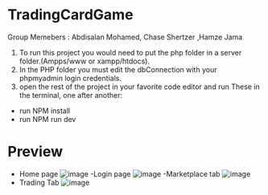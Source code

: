 # TradingCardGame

Group Memebers : Abdisalan Mohamed, Chase Shertzer ,Hamze Jama

1. To run this project you would need to put the php folder in a server folder.(Ampps/www or xampp/htdocs).
2. In the PHP folder you must edit the dbConnection with your phpmyadmin login credentials.
3. open the rest of the project in your favorite code editor and run These in the terminal, one after another:
- run NPM install
- run NPM run dev
# Preview
- Home page
![image](https://github.com/Abdisalanx0/TradingCardGame/assets/106049998/cd7b65c5-1763-4d02-811a-0a637c5cc2d6)
-Login page
![image](https://github.com/Abdisalanx0/TradingCardGame/assets/106049998/25c63cf2-8c91-4b76-91e0-61f403720dbf)
-Marketplace tab
![image](https://github.com/Abdisalanx0/TradingCardGame/assets/106049998/85364a1c-1544-4a1f-9bb1-e9fc65feddbf)
- Trading Tab
  ![image](https://github.com/Abdisalanx0/TradingCardGame/assets/106049998/f0bde63e-1c44-4b87-91f6-75c4bc205cf1)


